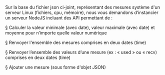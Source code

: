 Sur la base du fichier json ci-joint, représentant des mesures système d'un serveur Linux (fichiers, cpu, mémoire), nous vous demandons d’instancier un serveur NodeJS incluant des API permettant de  :

§  Calculer la valeur minimale (avec date), valeur maximale (avec date) et moyenne pour n’importe quelle valeur numérique

§  Renvoyer l'ensemble des mesures comprises en deux dates (time)

§  Renvoyer l’ensemble des valeurs d’une mesure (ex : « used » ou « recv) comprises en deux dates (time)

§  Ajouter une mesure (sous forme d'objet JSON)
